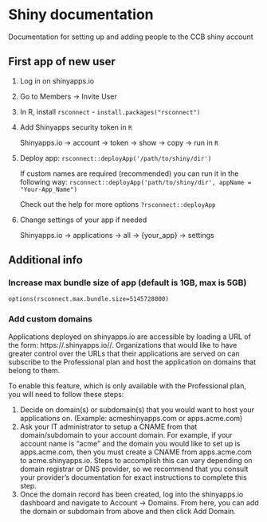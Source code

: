 # Shiny documentation
Documentation for setting up and adding people to the CCB shiny account

## First app of new user

1. Log in on shinyapps.io
2. Go to Members &rarr; Invite User
3. In R, install `rsconnect` - `install.packages("rsconnect")`
4. Add Shinyapps security token in `R`

   Shinyapps.io &rarr; account &rarr; token &rarr; show &rarr; copy &rarr; run in `R`
6. Deploy app: `rsconnect::deployApp('/path/to/shiny/dir')`

   If custom names are required (recommended) you can run it in the following way: `rsconnect::deployApp('path/to/shiny/dir', appName = "Your-App_Name")`

   Check out the help for more options `?rsconnect::deployApp`
8. Change settings of your app if needed

   Shinyapps.io &rarr; applications &rarr; all &rarr; {your_app} &rarr; settings


## Additional info
### Increase max bundle size of app (default is 1GB, max is 5GB)

`options(rsconnect.max.bundle.size=5145728000)`


### Add custom domains
Applications deployed on shinyapps.io are accessible by loading a URL of the form: https://<account-name>.shinyapps.io/<application-name>/. Organizations that would like to have greater control over the URLs that their applications are served on can subscribe to the Professional plan and host the application on domains that belong to them.

To enable this feature, which is only available with the Professional plan, you will need to follow these steps:

1. Decide on domain(s) or subdomain(s) that you would want to host your applications on. (Example: acmeshinyapps.com or apps.acme.com)
2. Ask your IT administrator to setup a CNAME from that domain/subdomain to your account domain. For example, if your account name is “acme” and the domain you would like to set up is apps.acme.com, then you must create a CNAME from apps.acme.com to acme.shinyapps.io. Steps to accomplish this can vary depending on domain registrar or DNS provider, so we recommend that you consult your provider’s documentation for exact instructions to complete this step.
3. Once the domain record has been created, log into the shinyapps.io dashboard and navigate to Account -> Domains. From here, you can add the domain or subdomain from above and then click Add Domain.
